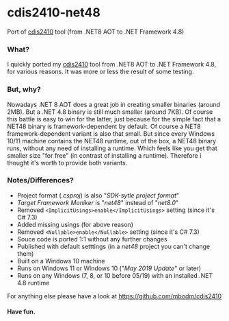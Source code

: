 # cdis2410-net48
Port of [cdis2410](https://github.com/mbodm/cdis2410) tool (from .NET8 AOT to .NET Framework 4.8)

### What?
I quickly ported my [cdis2410](https://github.com/mbodm/cdis2410) tool from .NET8 AOT to .NET Framework 4.8, for various reasons. It was more or less the result of some testing.

### But, why?
Nowadays .NET 8 AOT does a great job in creating smaller binaries (around 2MB). But a .NET 4.8 binary is still much smaller (around 7KB). Of course this battle is easy to win for the latter, just because for the simple fact that a NET48 binary is framework-dependent by default. Of course a NET8 framework-dependent variant is also that small. But since every Windows 10/11 machine contains the NET48 runtime, out of the box, a NET48 binary runs, without any need of installing a runtime. Which feels like you get that smaller size "for free" (in contrast of installing a runtime). Therefore i thought it's worth to provide both variants.

### Notes/Differences?
- Project format (*.csproj*) is also "*SDK-sytle project format*"
- *Target Framework Moniker* is "*net48*" instead of "*net8.0*"
- Removed `<ImplicitUsings>enable</ImplicitUsings>` setting (since it's C# 7.3)
- Added missing usings (for above reason)
- Removed `<Nullable>enable</Nullable>` setting (since it's C# 7.3)
- Souce code is ported 1:1 without any further changes
- Published with default setttings (in a *net48* project you can't change them)
- Built on a Windows 10 machine
- Runs on Windows 11 or Windows 10 ("*May 2019 Update*" or later)
- Runs on any Windows (7, 8, or 10 before 05/19) with an installed .NET 4.8 runtime

For anything else please have a look at https://github.com/mbodm/cdis2410

#### Have fun.
